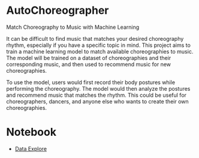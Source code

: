 # AutoChoreographer
Match Choreography to Music with Machine Learning

It can be difficult to find music that matches your desired choreography rhythm, especially if you have a specific topic in mind. This project aims to train a machine learning model to match available choreographies to music. The model will be trained on a dataset of choreographies and their corresponding music, and then used to recommend music for new choreographies.

To use the model, users would first record their body postures while performing the choreography. The model would then analyze the postures and recommend music that matches the rhythm. This could be useful for choreographers, dancers, and anyone else who wants to create their own choreographies.


# Notebook
- [Data Explore](https://www.kaggle.com/code/antahia/aist-data/edit)
